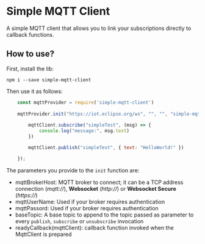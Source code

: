 # Simple MQTT Client

A simple MQTT client that allows you to link your subscriptions directly to callback functions.

## How to use?

First, install the lib:

`npm i --save simple-mqtt-client`

Then use it as follows:

```javascript
    const mqttProvider = require('simple-mqtt-client')
    
    mqttProvider.init("https://iot.eclipse.org/ws", "", "", "simple-mqtt-client/test", (mqttClient) => {
            
        mqttClient.subscribe("simpleTest", (msg) => {
            console.log("message:", msg.text)
        })

        mqttClient.publish("simpleTest", { text: "HelloWorld!" })

    });
```

The parameters you provide to the `init` function are:
- mqttBrokerHost: MQTT broker to connect; it can be a TCP address connection (_mqtt://_), **Websocket** (_http://_) or **Websocket Secure** (_https://_)
- mqttUserName: Used if your broker requires authentication
- mqttPassord: Used if your broker requires authentication
- baseTopic: A base topic to append to the topic passed as parameter to every `publish`, `subscribe` or `unsubscribe` invocation
- readyCallback(mqttClient): callback function invoked when the MqttClient is prepared
